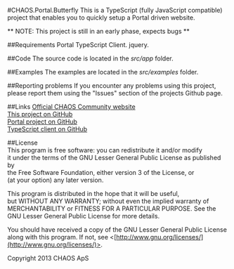 #CHAOS.Portal.Butterfly
This is a TypeScript (fully JavaScript compatible) project that enables you to quickly setup a Portal driven website.  
  
** NOTE: This project is still in an early phase, expects bugs **

##Requirements
Portal TypeScript Client.
jquery.

##Code
The source code is located in the *src/app* folder.  

##Examples
The examples are located in the *src/examples* folder.  

##Reporting problems
If you encounter any problems using this project, please report them using the "Issues" section of the projects Github page.

##Links
[Official CHAOS Community website](http://www.chaos-community.org/)  
[This project on GitHub](https://github.com/CHAOS-Community/CHAOS.Portal.Client-JavaScript)  
[Portal project on GitHub](https://github.com/CHAOS-Community/Portal)  
[TypeScript client on GitHub](https://github.com/CHAOS-Community/CHAOS.Portal.Client-TypeScript)  

##License  
This program is free software: you can redistribute it and/or modify  
it under the terms of the GNU Lesser General Public License as published by  
the Free Software Foundation, either version 3 of the License, or  
(at your option) any later version.  
  
This program is distributed in the hope that it will be useful,  
but WITHOUT ANY WARRANTY; without even the implied warranty of  
MERCHANTABILITY or FITNESS FOR A PARTICULAR PURPOSE.  See the  
GNU Lesser General Public License for more details.  
  
You should have received a copy of the GNU Lesser General Public License  
along with this program.  If not, see <[http://www.gnu.org/licenses/](http://www.gnu.org/licenses/)>.  
  
Copyright 2013 CHAOS ApS